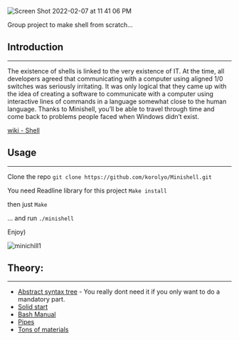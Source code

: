 ![Screen Shot 2022-02-07 at 11 41 06 PM](https://user-images.githubusercontent.com/64440240/152868549-2cc8faf3-9ffc-492d-9caf-c317a4b274aa.png)


Group project to make shell from scratch...

## Introduction
________________

  The existence of shells is linked to the very existence of IT.
At the time, all developers agreed that communicating with a computer using aligned
1/0 switches was seriously irritating.
It was only logical that they came up with the idea of creating a software to communicate with a computer using interactive lines of commands in a language somewhat
close to the human language.
Thanks to Minishell, you’ll be able to travel through time and come back to problems
people faced when Windows didn’t exist.

[wiki - Shell](https://en.wikipedia.org/wiki/Shell_(computing))


## Usage
____

Clone the repo
``` git clone https://github.com/korolyo/Minishell.git ```

You need Readline library for this project ` Make install `

then just ` Make `

... and run ` ./minishell `

Enjoy)






![minichill1](https://user-images.githubusercontent.com/64440240/158073017-15ff450d-4903-4779-8f10-feaecf8c8372.gif)

## Theory:
____

- [Abstract syntax tree](https://ruslanspivak.com/lsbasi-part7) - You really dont need it if you only want to do a mandatory part.
- [Solid start](https://www.cs.purdue.edu/homes/grr/SystemsProgrammingBook/Book/Chapter5-WritingYourOwnShell.pdf)
- [Bash Manual](https://www.gnu.org/software/bash/manual/bash.html?ref=https://githubhelp.com)
- [Pipes](http://web.cse.ohio-state.edu/~mamrak.1/CIS762/pipes_lab_notes.html)
- [Tons of materials](https://www.notion.so/Minishell-Materials-7bbd45a806e04395ab578ca3f805806c)
